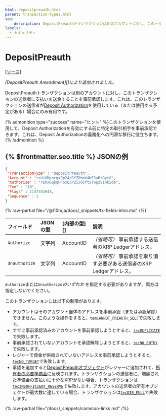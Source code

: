 ```yaml
---
html: depositpreauth.html
parent: transaction-types.html
seo:
    description: DepositPreauthトランザクションは別のアカウントに対し、このトランザクションの送信者に支払いを送金することを事前承認します。
labels:
  - セキュリティ
---
```

# DepositPreauth
[[ソース]](https://github.com/XRPLF/rippled/blob/master/src/ripple/app/tx/impl/DepositPreauth.cpp "Source")

_[DepositPreauth Amendment][]により追加されました。_

DepositPreauthトランザクションは別のアカウントに対し、このトランザクションの送信者に支払いを送金することを事前承認します。これは、このトランザクションの送信者が[Deposit Authorization](../../../../concepts/accounts/depositauth.md)を使用している（または使用する予定がある）場合にのみ有用です。

{% admonition type="success" name="ヒント" %}このトランザクションを使用して、Deposit Authorizationを有効にする前に特定の取引相手を事前承認できます。これは、Deposit Authorizationの義務化への円滑な移行に役立ちます。{% /admonition %}

## {% $frontmatter.seo.title %} JSONの例

```json
{
 "TransactionType" : "DepositPreauth",
 "Account" : "rsUiUMpnrgxQp24dJYZDhmV4bE3aBtQyt8",
 "Authorize" : "rEhxGqkqPPSxQ3P25J66ft5TwpzV14k2de",
 "Fee" : "10",
 "Flags" : 2147483648,
 "Sequence" : 2
}
```

{% raw-partial file="/@l10n/ja/docs/_snippets/tx-fields-intro.md" /%}
<!--{# fix md highlighting_ #}-->


| フィールド         | JSONの型 | [内部の型][] | 説明 |
|:--------------|:----------|:------------------|:-----|
| `Authorize`   | 文字列    | AccountID         | _（省略可）_ 事前承認する送信者のXRP Ledgerアドレス。 |
| `Unauthorize` | 文字列    | AccountID         | _（省略可）_ 事前承認を取り消す必要がある送信者のXRP Ledgerアドレス。 |

`Authorize`または`Unauthorize`_のいずれか_ を指定する必要がありますが、両方は指定しないでください。

このトランザクションには以下の制限があります。

- アカウントはそのアカウント自体のアドレスを事前承認（または承認解除）できません。このような操作をすると、[`temCANNOT_PREAUTH_SELF`](../transaction-results/tem-codes.md)で失敗します。
- すでに事前承認済みのアカウントを事前承認しようとすると、[`tecDUPLICATE`](../transaction-results/tec-codes.md)で失敗します。
- 事前承認されていないアカウントを承認解除しようとすると、[`tecNO_ENTRY`](../transaction-results/tec-codes.md)で失敗します。
- レジャーで資金が供給されていないアドレスを事前承認しようとすると、[`tecNO_TARGET`](../transaction-results/tec-codes.md)で失敗します。
- 承認を追加すると[DepositPreauthオブジェクト](../../ledger-data/ledger-entry-types/depositpreauth.md)がレジャーに追加されて、[所有者の必要準備金](../../../../concepts/accounts/reserves.md#所有者準備金)に反映されます。トランザクションの送信者に、増額された準備金の支払いに十分なXRPがない場合、トランザクションは[`tecINSUFFICIENT_RESERVE`](../transaction-results/tec-codes.md)で失敗します。アカウントの送信者の所有オブジェクトが最大数に達している場合、トランザクションは[`tecDIR_FULL`](../transaction-results/tec-codes.md)で失敗します。

{% raw-partial file="/docs/_snippets/common-links.md" /%}
